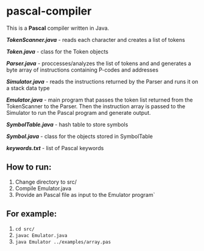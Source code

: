 # pascal-compiler

This is a **Pascal** compiler written in Java.

_**TokenScanner.java**_ - reads each character and creates a list of tokens

_**Token.java**_ - class for the Token objects

_**Parser.java**_ - proccesses/analyzes the list of tokens and and generates a byte array of instructions containing P-codes and addresses

_**Simulator.java**_ - reads the instructions returned by the Parser and runs it on a stack data type

_**Emulator.java**_ - main program that passes the token list returned from the TokenScanner to the Parser. Then the instruction array is passed to the Simulator to run the Pascal program and generate output.

_**SymbolTable.java**_ - hash table to store symbols

_**Symbol.java**_ - class for the objects stored in SymbolTable

_**keywords.txt**_ - list of Pascal keywords

## How to run:
1. Change directory to src/
2. Compile Emulator.java
3. Provide an Pascal file as input to the Emulator program`

## For example: 
1. `cd src/`
2. `javac Emulator.java`
3. `java Emulator ../examples/array.pas`
